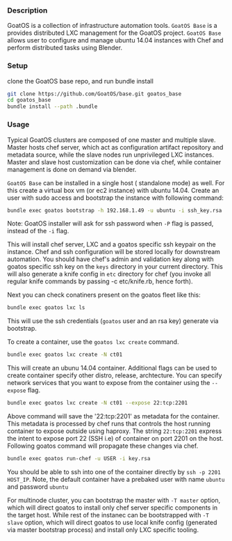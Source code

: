 ### Description
GoatOS is a collection of infrastructure automation tools.
`GoatOS Base` is a provides distributed LXC management for the GoatOS project.
`GoatOS Base` allows user to configure and manage ubuntu 14.04 instances with
Chef and perform distributed tasks using Blender.

### Setup
clone the GoatOS base repo, and run bundle install
```sh
git clone https://github.com/GoatOS/base.git goatos_base
cd goatos_base
bundle install --path .bundle
```

### Usage
Typical GoatOS clusters are composed of one master and multiple slave. Master
hosts chef server, which act as configuration artifact repository and metadata
source, while the slave nodes run unprivileged LXC instances. Master and slave
host customization can be done via chef, while container management is done on
demand via blender.

`GoatOS Base` can be installed in a single host ( standalone mode) as well. For
this create a virtual box vm (or ec2 instance) with ubuntu 14.04. Create an user
with sudo access and bootstrap the instance with following command:

```sh
bundle exec goatos bootstrap -h 192.168.1.49 -u ubuntu -i ssh_key.rsa
```

Note: GoatOS installer will ask for ssh password when `-P` flag is passed, instead of the `-i` flag.

This will install chef server, LXC  and a goatos specific ssh keypair on the
instance. Chef and ssh configuration will be stored locally for downstream automation.
You should have chef's admin and validation key along with goatos specific ssh key on
the `keys` directory in your current directory. This will also generate a knife config
in `etc` directory for chef (you invoke all regular knife commands by passing
-c etc/knife.rb, hence forth).


Next you can check conatiners present on the goatos fleet like this:

```sh
bundle exec goatos lxc ls
```
This will use the ssh credentials (`goatos` user and an rsa key) generate via bootstrap.

To create a container, use the `goatos lxc create` command.
```sh
bundle exec goatos lxc create -N ct01
```
This will create an ubunu 14.04 container. Additional flags can be used to create container
specify other distro, release, archtecture. You can specify network services that you want
to expose from the container using the `--expose` flag.
 
```sh
bundle exec goatos lxc create -N ct01 --expose 22:tcp:2201
```
Above command will save the '22:tcp:2201' as metadata for the container. This metadata is
processed by chef runs that controls the host running container to expose outside using haproxy.
The string `22:tcp:2201` express the intent to expose port 22 (SSH i.e) of container on port
2201 on the host. Following goatos command will propagate these changes via chef.

```sh
bundle exec goatos run-chef -u USER -i key.rsa
```
You should be able to ssh into one of the container directly by `ssh -p 2201 HOST_IP`. Note,
the default container have a prebaked user with name `ubuntu` and password `ubuntu`


For multinode cluster, you can bootstrap the master with `-T master` option,
which will direct goatos to install only chef server specific components
in the target host. While rest of the instanec can be bootstrapped with
`-T slave` option, which will direct goatos to use local knife config (generated
via master bootstrap process) and install only LXC specific tooling.

